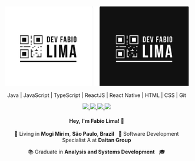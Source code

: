  <p align="center">
  <img src="https://github.com/DevFabioLima/DevFabioLima/blob/master/Logo.png" width="500"
  alt="Kalvaitir.com" />
</p> 

<p align="center">
  Java | JavaScript | TypeScript | ReactJS | React Native | HTML | CSS | Git
</p>

<p align="center">
  <!-- <a
    href="https://www.kalvaitir.com"
    alt="Kalvaitir"
    target="blank"
  > -->
    <!-- <img src="https://img.shields.io/badge/-kalvaitir.com-28A745?style=flat&logo=microsoft-edge&logoColor=white" />
  </a> -->
  <a
    href="https://web.whatsapp.com/send?phone=+5519974039239" 
    alt="WhatsApp"
    target="blank"
  >
    <img src="https://img.shields.io/badge/-WhatsApp-28A745?style=flat&logo=WhatsApp&logoColor=white" />
  </a>
  <a
    href="mailto:fabio.lucaslima@outlook.com" 
    alt="Outlook"
    target="blank"
  >
    <img src="https://img.shields.io/badge/-Outlook-28A745?style=flat&logo=microsoft-outlook&logoColor=white" />
  </a>
  <a
    href="https://www.linkedin.com/in/fabio-lima-b78a1b15a/" 
    alt="LinkedIn"
    target="blank"
  >
    <img src="https://img.shields.io/badge/-LinkedIn-28A745?style=flat&logo=Linkedin&logoColor=white" />
  </a>
  <a
    href="https://github.com/DevFabioLima"
    alt="GitHub"
    target="blank"
  >
    <img src="https://img.shields.io/badge/-GitHub-28A745?style=flat&logo=Github&logoColor=white" />
  </a>
  
</p>

<h4 align="center">
  Hey, I'm Fabio Lima! 👋
</h4>
<p align="center">
  📌 Living in <b>Mogi Mirim</b>, <b>São Paulo</b>, <b>Brazil</b> &nbsp; 💼 Software Development Specialist A at <b>Daitan Group</b>
</p>
<p align="center">
  📚 Graduate in <b>Analysis and Systems Development</b> &nbsp; 🎓 
</p>
<!-- <p align="center">
  &nbsp; &nbsp; &nbsp; &nbsp; &nbsp; 🚀 Full Stack Student at <b>Rocketseat</b> &nbsp; 🎯 Focused in <b>Node.JS</b>, <b>ReactJS</b> and <b>React Native</b>
</p> -->
